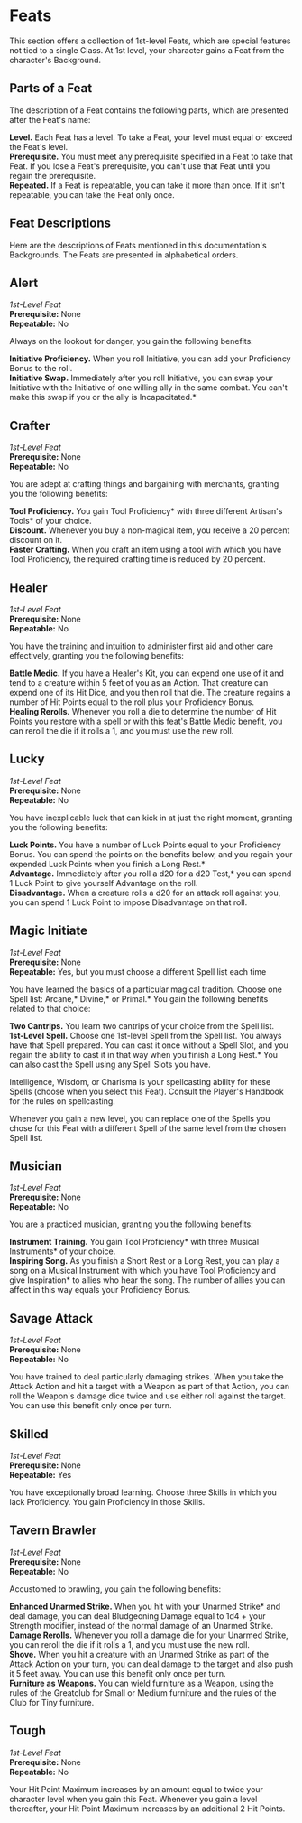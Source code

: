 # Feats

This section offers a collection of 1st-level Feats, which are special features not tied to a single Class.
At 1st level, your character gains a Feat from the character's Background.

## Parts of a Feat

The description of a Feat contains the following parts, which are presented after the Feat's name:

**Level.** Each Feat has a level.
To take a Feat, your level must equal or exceed the Feat's level.  
**Prerequisite.** You must meet any prerequisite specified in a Feat to take that Feat.
If you lose a Feat's prerequisite, you can't use that Feat until you regain the prerequisite.  
**Repeated.** If a Feat is repeatable, you can take it more than once.
If it isn't repeatable, you can take the Feat only once.

## Feat Descriptions

Here are the descriptions of Feats mentioned in this documentation's Backgrounds.
The Feats are presented in alphabetical orders.

## Alert
_1st-Level Feat_  
**Prerequisite:** None  
**Repeatable:** No

Always on the lookout for danger, you gain the following benefits:

**Initiative Proficiency.** When you roll Initiative, you can add your Proficiency Bonus to the  roll.  
**Initiative Swap.** Immediately after you roll Initiative, you can swap your Initiative with the Initiative of one willing ally in the same combat.
You can't make this swap if you or the ally is Incapacitated.*

## Crafter
_1st-Level Feat_  
**Prerequisite:** None  
**Repeatable:** No

You are adept at crafting things and bargaining with merchants, granting you the following benefits:

**Tool Proficiency.** You gain Tool Proficiency* with three different Artisan's Tools* of your choice.  
**Discount.** Whenever you buy a non-magical item, you receive a 20 percent discount on it.  
**Faster Crafting.** When you craft an item using a tool with which you have Tool Proficiency, the required crafting time is reduced by 20  percent.

## Healer
_1st-Level Feat_  
**Prerequisite:** None  
**Repeatable:** No

You have the training and intuition to administer first aid and other care effectively, granting you the following benefits:

**Battle Medic.** If you have a Healer's Kit, you can expend one use of it and tend to a creature within 5 feet of you as an Action.
That creature can expend one of its Hit Dice, and you then roll that die.
The creature regains a number of Hit Points equal to the roll plus your Proficiency Bonus.  
**Healing Rerolls.** Whenever you roll a die to determine the number of Hit Points you restore with a spell or with this feat's Battle Medic benefit, you can reroll the die if it rolls a 1, and you must use the new roll.

## Lucky
_1st-Level Feat_  
**Prerequisite:** None  
**Repeatable:** No

You have inexplicable luck that can kick in at just the right moment, granting you the following benefits:

**Luck Points.** You have a number of Luck Points equal to your Proficiency Bonus.
You can spend the points on the benefits below, and you regain your expended Luck Points when you finish a Long Rest.*  
**Advantage.** Immediately after you roll a d20 for a d20 Test,* you can spend 1 Luck Point to give yourself Advantage on the roll.  
**Disadvantage.** When a creature rolls a d20 for an attack roll against you, you can spend 1 Luck Point to impose Disadvantage on that roll.

## Magic Initiate
_1st-Level Feat_  
**Prerequisite:** None  
**Repeatable:** Yes, but you must choose a different Spell list each time

You have learned the basics of a particular magical tradition.
Choose one Spell list: Arcane,* Divine,* or Primal.*
You gain the following benefits related to that choice:

**Two Cantrips.** You learn two cantrips of your choice from the Spell list.  
**1st-Level Spell.** Choose one 1st-level Spell from the Spell list.
You always have that Spell prepared.
You can cast it once without a Spell Slot, and you regain the ability to cast it in that way when you finish a Long Rest.*
You can also cast the Spell using any Spell Slots you have.

Intelligence, Wisdom, or Charisma is your spellcasting ability for these Spells (choose when you select this Feat).
Consult the Player's Handbook for the rules on spellcasting.

Whenever you gain a new level, you can replace one of the Spells you chose for this Feat with a different Spell of the same level from the chosen Spell list.

## Musician
_1st-Level Feat_  
**Prerequisite:** None  
**Repeatable:** No

You are a practiced musician, granting you the following benefits:

**Instrument Training.** You gain Tool Proficiency* with three Musical Instruments* of your choice.  
**Inspiring Song.** As you finish a Short Rest or a Long Rest, you can play a song on a Musical Instrument with which you have Tool Proficiency and give Inspiration* to allies who hear the song.
The number of allies you can affect in this way equals your Proficiency Bonus.

## Savage Attack
_1st-Level Feat_  
**Prerequisite:** None  
**Repeatable:** No

You have trained to deal particularly damaging strikes.
When you take the Attack Action and hit a target with a Weapon as part of that Action, you can roll the Weapon's damage dice twice and use either roll against the target.
You can use this benefit only once per turn.

## Skilled
_1st-Level Feat_  
**Prerequisite:** None  
**Repeatable:** Yes

You have exceptionally broad learning.
Choose three Skills in which you lack Proficiency.
You gain Proficiency in those Skills.

## Tavern Brawler
_1st-Level Feat_  
**Prerequisite:** None  
**Repeatable:** No

Accustomed to brawling, you gain the following benefits:

**Enhanced Unarmed Strike.** When you hit with your Unarmed Strike* and deal damage, you can deal Bludgeoning Damage equal to 1d4 + your Strength modifier, instead of the normal damage of an Unarmed Strike.  
**Damage Rerolls.** Whenever you roll a damage die for your Unarmed Strike, you can reroll the die if it rolls a 1, and you must use the new roll.  
**Shove.** When you hit a creature with an Unarmed Strike as part of the Attack Action on your turn, you can deal damage to the  target and also push it 5 feet away.
You can use this benefit only once per turn.  
**Furniture as Weapons.** You can wield furniture as a Weapon, using the rules of the Greatclub for Small or Medium furniture and the rules of the Club for Tiny furniture.

## Tough
_1st-Level Feat_  
**Prerequisite:** None  
**Repeatable:** No

Your Hit Point Maximum increases by an amount equal to twice your character level when you gain this Feat.
Whenever you gain a level thereafter, your Hit Point Maximum increases by an additional 2 Hit Points.
